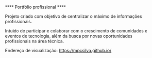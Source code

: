 **** Portfólio profissional ****

Projeto criado com objetivo de centralizar o máximo de informações profissionais.

Intuido de participar e colaborar com o crescimento de comunidades e eventos de tecnologia, além da busca por novas oportunidades profissionais na área técnica. 


Endereço de visualização: https://mpcsilva.github.io/
